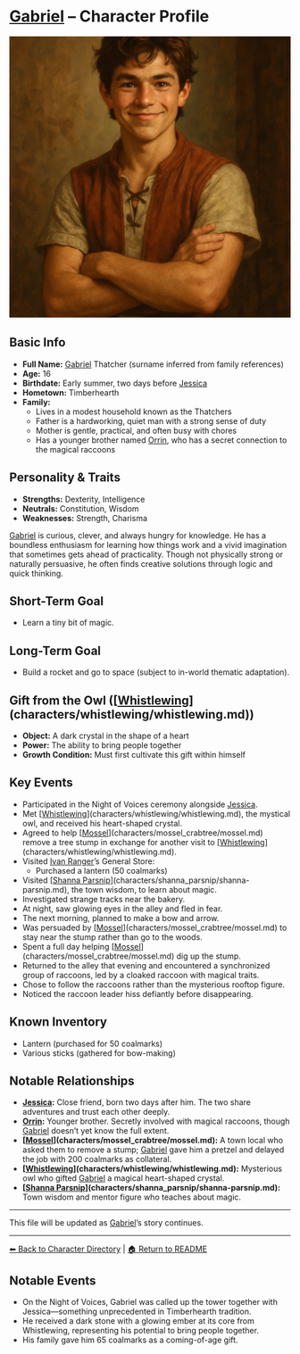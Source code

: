 # [Gabriel](gabriel_thatcher.md) – Character Profile

![Gabriel Thatcher](gabriel_thatcher.png)

## Basic Info
- **Full Name:** [Gabriel](gabriel_thatcher.md) Thatcher (surname inferred from family references)
- **Age:** 16
- **Birthdate:** Early summer, two days before [Jessica](../jessica_willowglen/jessica_willowglen.md)
- **Hometown:** Timberhearth
- **Family:**
  - Lives in a modest household known as the Thatchers
  - Father is a hardworking, quiet man with a strong sense of duty
  - Mother is gentle, practical, and often busy with chores
  - Has a younger brother named [Orrin](../orrin_thatcher/orrin-thatcher.md), who has a secret connection to the magical raccoons

## Personality & Traits
- **Strengths:** Dexterity, Intelligence
- **Neutrals:** Constitution, Wisdom
- **Weaknesses:** Strength, Charisma

[Gabriel](gabriel_thatcher.md) is curious, clever, and always hungry for knowledge. He has a boundless enthusiasm for learning how things work and a vivid imagination that sometimes gets ahead of practicality. Though not physically strong or naturally persuasive, he often finds creative solutions through logic and quick thinking.

## Short-Term Goal
- Learn a tiny bit of magic.

## Long-Term Goal
- Build a rocket and go to space (subject to in-world thematic adaptation).

## Gift from the Owl ([[Whistlewing](../whistlewing/whistlewing.md)](characters/whistlewing/whistlewing.md))
- **Object:** A dark crystal in the shape of a heart
- **Power:** The ability to bring people together
- **Growth Condition:** Must first cultivate this gift within himself

## Key Events
- Participated in the Night of Voices ceremony alongside [Jessica](../jessica_willowglen/jessica_willowglen.md).
- Met [[Whistlewing](../whistlewing/whistlewing.md)](characters/whistlewing/whistlewing.md), the mystical owl, and received his heart-shaped crystal.
- Agreed to help [[Mossel](../mossel_crabtree/mossel.md)](characters/mossel_crabtree/mossel.md) remove a tree stump in exchange for another visit to [[Whistlewing](../whistlewing/whistlewing.md)](characters/whistlewing/whistlewing.md).
- Visited [Ivan Ranger](../ivan_ranger/ivan-ranger.md)’s General Store:
  - Purchased a lantern (50 coalmarks)
- Visited [[Shanna Parsnip](../shanna_parsnip/shanna-parsnip.md)](characters/shanna_parsnip/shanna-parsnip.md), the town wisdom, to learn about magic.
- Investigated strange tracks near the bakery.
- At night, saw glowing eyes in the alley and fled in fear.
- The next morning, planned to make a bow and arrow.
- Was persuaded by [[Mossel](../mossel_crabtree/mossel.md)](characters/mossel_crabtree/mossel.md) to stay near the stump rather than go to the woods.
- Spent a full day helping [[Mossel](../mossel_crabtree/mossel.md)](characters/mossel_crabtree/mossel.md) dig up the stump.
- Returned to the alley that evening and encountered a synchronized group of raccoons, led by a cloaked raccoon with magical traits.
- Chose to follow the raccoons rather than the mysterious rooftop figure.
- Noticed the raccoon leader hiss defiantly before disappearing.

## Known Inventory
- Lantern (purchased for 50 coalmarks)
- Various sticks (gathered for bow-making)

## Notable Relationships
- **[Jessica](../jessica_willowglen/jessica_willowglen.md):** Close friend, born two days after him. The two share adventures and trust each other deeply.
- **[Orrin](../orrin_thatcher/orrin-thatcher.md):** Younger brother. Secretly involved with magical raccoons, though [Gabriel](gabriel_thatcher.md) doesn’t yet know the full extent.
- **[[Mossel](../mossel_crabtree/mossel.md)](characters/mossel_crabtree/mossel.md):** A town local who asked them to remove a stump; [Gabriel](gabriel_thatcher.md) gave him a pretzel and delayed the job with 200 coalmarks as collateral.
- **[[Whistlewing](../whistlewing/whistlewing.md)](characters/whistlewing/whistlewing.md):** Mysterious owl who gifted [Gabriel](gabriel_thatcher.md) a magical heart-shaped crystal.
- **[[Shanna Parsnip](../shanna_parsnip/shanna-parsnip.md)](characters/shanna_parsnip/shanna-parsnip.md):** Town wisdom and mentor figure who teaches about magic.

---
This file will be updated as [Gabriel](gabriel_thatcher.md)’s story continues.

---

[⬅ Back to Character Directory](../character-directory.md) | [🏠 Return to README](../../README.md)


## Notable Events
- On the Night of Voices, Gabriel was called up the tower together with Jessica—something unprecedented in Timberhearth tradition.
- He received a dark stone with a glowing ember at its core from Whistlewing, representing his potential to bring people together.
- His family gave him 65 coalmarks as a coming-of-age gift.
